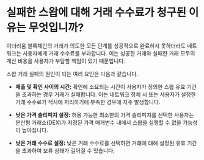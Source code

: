 # 실패한 스왑에 대해 거래 수수료가 청구된 이유는 무엇입니까?

이더리움 블록체인의 거래가 의도한 모든 단계를 성공적으로 완료하지 못하더라도 네트워크는 사용자에게 거래 수수료를 부과합니다. 이는 성공한 거래와 실패한 거래 모두의 계산 비용을 사용자가 부담할 책임이 있기 때문입니다.

스왑 거래 실패의 원인이 되는 여러 요인은 다음과 같습니다.

- **제출 및 확인 사이의 시간:** 확인에 소요되는 시간이 사용자가 정의한 스왑 유효 기간을 초과하는 경우 거래가 실패합니다. 이는 네트워크 정체 시 또는 사용자가 설정한 거래 수수료가 적시에 처리하기에 부족한 경우에 자주 발생합니다.

- **낮은 가격 슬리피지 설정:** 허용 가능한 최소한의 가격 슬리피지를 선택한 사용자는 분산형 거래소(DEX)가 지정된 가격 매개변수 내에서 스왑을 실행할 수 없을 가능성이 높아집니다.

- **낮은 거래 수수료 설정:** 낮은 거래 수수료를 선택하면 거래에 대해 설정된 유효 기간을 초과하여 보류 상태가 길어질 수 있습니다.